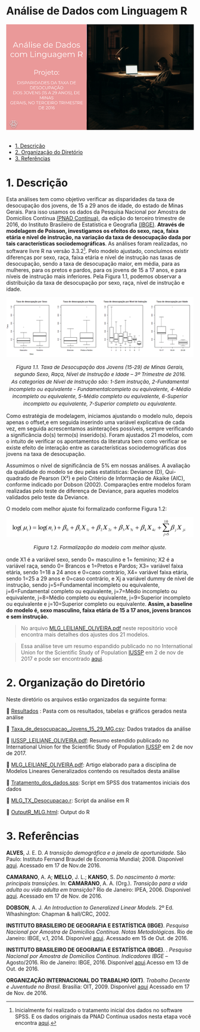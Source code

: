 # Análise de Dados com Linguagem R

<div align="center">
  <img src="header_jovens.png" alt="header" >
</div>
<br/>

-   [1. Descrição](#1-descrição)
-   [2. Organização do Diretório](#2-organização-do-diretório)
-   [3. Referências](#3-referências)

# 1. Descrição

Esta análises tem como objetivo verificar as disparidades da taxa de desocupação dos jovens, de 15 a 29 anos de idade, do estado de Minas Gerais. Para isso usamos os dados da Pesquisa Nacional por Amostra de Domicílios Contínua [(PNAD Contínua)](https://www.ibge.gov.br/estatisticas/sociais/trabalho/17270-pnad-continua.html), da edição do terceiro trimestre de 2016, do Instituto Brasileiro de Estatística e Geografia [(IBGE)](https://www.ibge.gov.br/pt/inicio.html). **Através de modelagem de Poisson, investigamos os efeitos do sexo, raça, faixa etária e nível de instrução, na variação da taxa de desocupação dada por tais características sociodemográficas**. As análises foram realizadas, no software livre R na versão 3.3.2[^1]. Pelo modelo ajustado, concluímos existir diferenças por sexo, raça, faixa etária e nível de instrução nas taxas de desocupação, sendo a taxa de desocupação maior, em média, para as mulheres, para os pretos e pardos, para os jovens de 15 a 17 anos, e para níveis de
instrução mais inferiores. Pela Figura 1.1, podemos observar a distribuição da taxa de desocupação por sexo, raça, nível de instrução e idade.

[^1]: Inicialmente foi realizado o tratamento inicial dos dados no software SPSS. E os dados originais da PNAD Contínua usados nesta etapa você encontra [aqui](https://drive.google.com/file/d/1vwxtTRCr7YNWNrK1JDOyA_GhJ9Nqw5ip/view?usp=sharing).

<div align="center">
  <img src="Resultados/Rplot.png" alt="header" >
</div>
<p align="center"><sup><sub><span style="font-size: 1.4em;"><i>Figura 1.1. Taxa de Desocupação dos Jovens (15-29) de Minas Gerais, segundo Sexo, Raça, Nível de Instrução e Idade – 3º Trimestre de 2016.<br/>
As categorias de Nível de Instrução são: 1-Sem instrução, 2-Fundamental incompleto ou equivalente - Fundamentalcompleto ou equivalente, 4-Médio incompleto ou equivalente, 5-Médio completo ou equivalente, 6-Superior incompleto ou equivalente, 7-Superior completo ou equivalente.</i></span></sub></sup></p>

Como estratégia de modelagem, iniciamos ajustando o modelo nulo, depois apenas o offset,e em seguida inserindo uma variável explicativa de cada vez, em seguida acrescentamos asinterações possíveis, sempre verificando a significância do(s) termo(s) inserido(s). Foram ajustados 21 modelos, com o intuito de verificar os apontamentos da literatura bem como verificar se existe efeito de interação entre as características sociodemográficas dos jovens na taxa de desocupação.

Assumimos o nível de significância de 5% em nossas análises. A avaliação da qualidade do modelo se deu pelas estatísticas: Deviance (D), Qui-quadrado de Pearson (X²) e pelo Critério de Informação de Akaike (AIC), conforme indicado por Dobson (2002). Comparações entre modelos foram realizadas pelo teste de diferença de Deviance, para aqueles modelos validados pelo teste da Deviance.

O modelo com melhor ajuste foi formalizado conforme Figura 1.2:

<div align="center">
  <img src="Resultados/Modelo.png" alt="header" >
</div>
<p align="center"><sup><sub><span style="font-size: 1.4em;"><i>Figura 1.2. Formalização do modelo com melhor ajuste.</i></span></sub></sup></p>

onde X1 é a variável sexo, sendo 0= masculino e 1= feminino; X2 é a variável raça, sendo 0= Brancos
e 1=Pretos e Pardos; X3= variável faixa etária, sendo 1=18 a 24 anos e 0=caso contrário, X4= variável faixa etária, sendo 1=25 a 29 anos e 0=caso contrário, e Xj a variável dummy de nível de instrução, sendo j=5=Fundamental incompleto ou equivalente, j=6=Fundamental completo ou equivalente, j=7=Médio incompleto ou equivalente, j=8=Médio completo ou equivalente, j=9=Superior
incompleto ou equivalente e j=10=Superior completo ou equivalente. **Assim, a baseline do modelo
é, sexo masculino, faixa etária de 15 a 17 anos, jovens brancos e sem instrução.**

> No arquivo [MLG_LEILIANE_OLIVEIRA.pdf](https://github.com/Leiliane-Oliveira/Analise-de-Dados-com-Linguagem-R/blob/main/Modelos_Lineares_Generalizados/Poisson_Disparidades_Jovens/MLG_LEILIANE_OLIVEIRA.pdf) neste repositório você encontra mais detalhes dos ajustes dos 21 modelos.

> Essa análise teve um resumo espandido publicado no no International Union for the Scientific Study of Population [IUSSP](https://iussp.org/en/cape-town-2017) em 2 de nov de 2017 e pode ser encontrado [aqui](https://github.com/Leiliane-Oliveira/Analise-de-Dados-com-Linguagem-R/blob/main/Modelos_Lineares_Generalizados/Poisson_Disparidades_Jovens/IUSSP_LEILIANE_OLIVEIRA.pdf).

# 2. Organização do Diretório

Neste diretório os arquivos estão organizados da seguinte forma:

:file_folder: [Resultados](https://github.com/Leiliane-Oliveira/Analise-de-Dados-com-Linguagem-R/tree/main/Modelos_Lineares_Generalizados/Poisson_Disparidades_Jovens/Resultados) : Pasta com os resultados, tabelas e gráficos gerados nesta análise

:page_facing_up: [Taxa_de_desocupacao_Jovens_15_29_MG.csv](https://github.com/Leiliane-Oliveira/Analise-de-Dados-com-Linguagem-R/blob/main/Modelos_Lineares_Generalizados/Poisson_Disparidades_Jovens/Taxa_de_desocupacao_Jovens_15_29_MG.csv): Dados tratados da análise

:page_facing_up: [IUSSP_LEILIANE_OLIVEIRA.pdf](https://github.com/Leiliane-Oliveira/Analise-de-Dados-com-Linguagem-R/blob/main/Modelos_Lineares_Generalizados/Poisson_Disparidades_Jovens/IUSSP_LEILIANE_OLIVEIRA.pdf): Resumo estendido publicado no International Union for the Scientific Study of Population [IUSSP](https://iussp.org/en/cape-town-2017) em 2 de nov de 2017.

:page_facing_up: [MLG_LEILIANE_OLIVEIRA.pdf](https://github.com/Leiliane-Oliveira/Analise-de-Dados-com-Linguagem-R/blob/main/Modelos_Lineares_Generalizados/Poisson_Disparidades_Jovens/MLG_LEILIANE_OLIVEIRA.pdf): Artigo elaborado para a disciplina de Modelos Lineares Generalizados contendo os resultados desta análise

:page_facing_up: [Tratamento_dos_dados.sps](https://github.com/Leiliane-Oliveira/Analise-de-Dados-com-Linguagem-R/blob/main/Modelos_Lineares_Generalizados/Poisson_Disparidades_Jovens/Tratamento_dos_dados.sps): Script em SPSS dos tratamentos iniciais dos dados

:page_facing_up: [MLG_TX_Desocupacao.r](https://github.com/Leiliane-Oliveira/Analise-de-Dados-com-Linguagem-R/blob/main/Modelos_Lineares_Generalizados/Poisson_Disparidades_Jovens/MLG_TX_Desocupacao.R): Script da análise em R

:page_facing_up: [OutputR_MLG.html](https://github.com/Leiliane-Oliveira/Analise-de-Dados-com-Linguagem-R/blob/main/Modelos_Lineares_Generalizados/Poisson_Disparidades_Jovens/OutputR_MLG.html): Output do R

# 3. Referências

**ALVES**, J. E. D. <i>A transição demográfica e a janela de oportunidade</i>. São Paulo: Instituto Fernand Braudel de Economia Mundial; 2008. Disponível [aqui](http://www.braudel.org.br/pesquisas/pdf/transicao_demografica.pdf). Acessado em 17 de Nov.de 2016.

**CAMARANO**, A. A; **MELLO**, J. L.; **KANSO**, S. <i>Do nascimento à morte: principais transições</i>. In: **CAMARANO**, A. A. (Org.). <i>Transição para a vida adulta ou vida adulta em transição?</i> Rio de Janeiro: IPEA, 2006. Disponível [aqui](http://www.ipea.gov.br/portal/images/stories/PDFs/livros/capitulo_2_nascimento.pdf). Acessado em 17 de Nov. de 2016.

**DOBSON**, A. J. <i>An Introduction to Generalized Linear Models</i>. 2º Ed. Whashington: Chapman & hall/CRC, 2002.

**INSTITUTO BRASILEIRO DE GEOGRAFIA E ESTATÍSTICA (IBGE)**. <i>Pesquisa Nacional por Amostra de Domicílios Contínua. Notas Metodológicas</i>. Rio de Janeiro: IBGE, v.1, 2014. Disponível [aqui](http://ftp.ibge.gov.br/Trabalho_e_Rendimento/Pesquisa_Nacional_por_Amostra_de_Domicilios_continua/Notas_metodologicas/notas_metodologicas.pdf). Acessado em 15 de Out. de 2016.

**INSTITUTO BRASILEIRO DE GEOGRAFIA E ESTATÍSTICA (IBGE)**. . <i>Pesquisa Nacional por Amostra de Domicílios Contínua. Indicadores IBGE </i>– Agosto/2016. Rio de Janeiro: IBGE, 2016. Disponível [aqui](http://ftp.ibge.gov.br/Trabalho_e_Rendimento/Pesquisa_Nacional_por_Amostra_de_Domicilios_Continua/Trimestral/Fasciculos_Indicadores_IBGE/PNADc_201602_trimestre_caderno.pdf).Acesso em 13 de Out. de 2016.

**ORGANIZAÇÃO INTERNACIONAL DO TRABALHO (OIT)**. <i>Trabalho Decente e Juventude no Brasil.</i> Brasília: OIT, 2009. Disponível [aqui](http://www.ilo.org/wcmsp5/groups/public/---americas/---ro-lima/---ilo-brasilia/documents/publication/wcms_230674.pdf) Acessado em 17 de Nov. de 2016.
